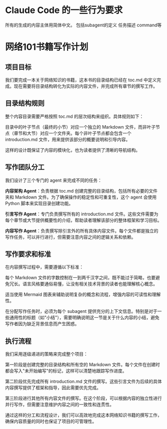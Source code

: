 # Claude Code 的一些行为要求

所有的生成的内容主体用简体中文。
包括subagent的定义
任务描述
command等

# 网络101书籍写作计划

## 项目目标

我们要完成一本关于网络知识的书籍，这本书的目录结构已经在 toc.md 中定义完成。现在需要将目录结构转化为实际的内容文件，并完成所有章节的撰写工作。

## 目录结构规则

整个内容目录需要严格按照 toc.md 的层次结构来组织。具体规则如下：

目录中的叶子节点（最终的小节）对应一个独立的 Markdown 文件，而非叶子节点（章节和大节）对应一个文件夹。每个非叶子节点都会包含一个 introduction.md 文件，用来提供该部分的概要说明和引导内容。

这样的设计既保证了内容的模块化，也为读者提供了清晰的导航结构。

## 写作团队分工

我们设计了三个专门的 agent 来完成不同的任务：

**内容架构 Agent**：负责根据 toc.md 创建完整的目录结构，包括所有必要的文件夹和 Markdown 文件。为了确保操作的稳定性和可重复性，这个 agent 会使用 Python 脚本来实现目录创建功能。

**引言写作 Agent**：专门负责撰写所有的 introduction.md 文件。这些文件需要为每个章节或大节提供概要性的介绍，帮助读者理解该部分的整体框架和学习目标。

**内容写作 Agent**：负责撰写除引言外的所有具体内容文件。每个文件都是独立的写作任务，可以并行进行，但需要注意内容之间的逻辑关系和依赖。

## 写作要求和标准

在内容撰写过程中，需要遵循以下标准：

每个 Markdown 文件的字数控制在一到两千汉字之间，既不能过于简略，也要避免冗长。语言风格要通俗易懂，让没有相关技术背景的读者也能理解核心概念。

适当使用 Mermaid 图表来辅助说明复杂的概念和流程，增强内容的可读性和理解性。

在分配写作任务时，必须为每个 subagent 提供充分的上下文信息。特别是对于一些通用性的标题（如"小结"），需要明确说明这一节是关于什么内容的小结，避免写作者因为缺乏背景信息而产生困惑。

## 执行流程

我们采用逐级递进的策略来完成整个项目：

第一阶段是创建完整的目录结构和所有空的 Markdown 文件。每个文件在创建时都会写入"未开始编写"的标记，这样可以清楚地跟踪写作进度。

第二阶段优先完成所有 introduction.md 文件的撰写。这些引言文件为后续的具体内容撰写提供了框架和指导，因此需要优先完成。

第三阶段进行其他所有内容文件的撰写。在这个阶段，可以根据内容的独立性进行并行写作，但需要注意维护内容之间的一致性和连贯性。

通过这样的分工和流程设计，我们可以高效地完成这本网络知识书籍的撰写工作，确保内容质量的同时也保证了项目的可管理性。


